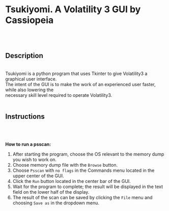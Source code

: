 # **Tsukiyomi**. A Volatility 3 GUI by Cassiopeia
<br/>
<br/>

## Description
<br/>
Tsukiyomi is a python program that uses Tkinter to give Volatility3 a graphical user interface. <br/>
The intent of the GUI is to make the work of an experienced user faster, while also lowering the <br/>
necessary skill level required to operate Volatility3.
<br/>
<br/>

## Instructions
<br/>
<br/>

**How to run a psscan:**

1. After starting the program, choose the OS relevant to the memory dump you wish to work on.
2. Choose memory dump file with the `Browse` button.
3. Choose `Psscan` with `no flags` in the Commands menu located in the upper center of the GUI.
4. Click the `Run` button located in the center bar of the GUI.
5. Wait for the program to complete; the result will be displayed in the text field on the lower half of the display.
6. The result of the scan can be saved by clicking the `File` menu and choosing `Save as` in the dropdown menu.
